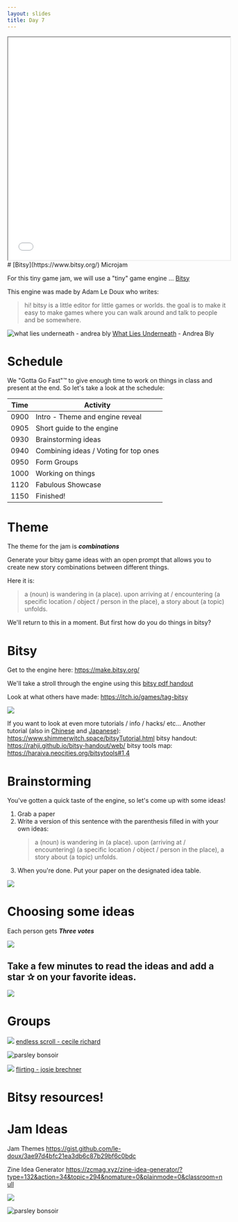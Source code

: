 ```yaml
---
layout: slides
title: Day 7
---
```



<iframe src="one_tuesday_morning_in_april.html" style="height:512px; width:512px;"></iframe>
# [Bitsy](https://www.bitsy.org/) Microjam

For this tiny game jam, we will use a "tiny" game engine ... [Bitsy](https://www.bitsy.org/) 

This engine was made by Adam Le Doux who writes:

> hi! bitsy is a little editor for little games or worlds. the goal is to make it easy to make games where you can walk around and talk to people and be somewhere.

![what lies underneath - andrea bly](assets/what-lies-underneath.gif)
[What Lies Underneath](https://andreablythe.itch.io/what-lies-underneath) - Andrea Bly
# Schedule

We "Gotta Go Fast"™ to give enough time to work on things in class and present at the end. So let's take a look at the schedule:

| Time | Activity                              |
| ---- | ------------------------------------- |
| 0900 | Intro - Theme and engine reveal       |
| 0905 | Short guide to the engine             |
| 0930 | Brainstorming ideas                   |
| 0940 | Combining ideas / Voting for top ones |
| 0950 | Form Groups                           |
| 1000 | Working on things                     |
| 1120 | Fabulous Showcase                     |
| 1150 | Finished!                             |
# Theme

The theme for the jam is ***combinations*** 

Generate your bitsy game ideas with an open prompt that allows you to create new story combinations between different things. 

Here it is:

> a (noun) is wandering in (a place). upon arriving at / encountering (a specific location / object / person in the place), a story about (a topic) unfolds.

We'll return to this in a moment. But first how do you do things in bitsy?
# Bitsy

Get to the engine here: https://make.bitsy.org/

We'll take a stroll through the engine using this [bitsy pdf handout](https://zeroday.camp/wp-content/uploads/2018/09/Bitsy-Guides.pdf) 

Look at what others have made: https://itch.io/games/tag-bitsy

![](assets/Pasted%20image%2020240422204510.png)

If you want to look at even more tutorials / info / hacks/ etc...
Another tutorial (also in [Chinese](https://zhuanlan.zhihu.com/p/527178844) and [Japanese](https://gamewriter.jp/?p=4874)): https://www.shimmerwitch.space/bitsyTutorial.html
bitsy handout: https://rahji.github.io/bitsy-handout/web/
bitsy tools map: https://haraiva.neocities.org/bitsytools#1,4

# Brainstorming

You've gotten a quick taste of the engine, so let's come up with some ideas!

1. Grab a paper
2. Write a version of this sentence with the parenthesis filled in with your own ideas:
   > a (noun) is wandering in (a place). upon (arriving at / encountering) (a specific location / object / person in the place), a story about (a topic) unfolds.
3. When you're done. Put your paper on the designated idea table.


![](window.gif)

# Choosing some ideas

Each person gets ***Three votes***

![](assets/start-line.gif)
## Take a few minutes to read the ideas and add a star ✰ on your favorite ideas.

![](assets/start-line.gif)



# Groups





![](assets/endless-scroll.gif)
[endless scroll - cecile richard](https://haraiva.itch.io/endless-scroll)


![parsley bonsoir](assets/parsleybonsoir.gif)


![](assets/Pasted%20image%2020240422204651.png)
[flirting - josie brechner](https://visager.itch.io/flirting)
# Bitsy resources!

# Jam Ideas

Jam Themes
https://gist.github.com/le-doux/3ae97d4bfc21ea3db6c87b29bf6c0bdc

Zine Idea Generator
https://zcmag.xyz/zine-idea-generator/?type=132&action=34&topic=294&nomature=0&plainmode=0&classroom=null


![](assets/bitsy_snip.gif)

![parsley bonsoir](assets/parsleybonsoir-newseason.gif)
